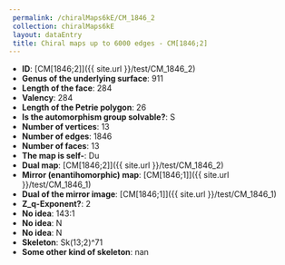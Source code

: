 ```yaml
--- 
 permalink: /chiralMaps6kE/CM_1846_2 
 collection: chiralMaps6kE
 layout: dataEntry
 title: Chiral maps up to 6000 edges - CM[1846;2]
---
```


- **ID**: [CM[1846;2]]({{ site.url }}/test/CM_1846_2)
- **Genus of the underlying surface**: 911
- **Length of the face**: 284
- **Valency**: 284
- **Length of the Petrie polygon**: 26
- **Is the automorphism group solvable?**: S
- **Number of vertices**: 13
- **Number of edges**: 1846
- **Number of faces**: 13
- **The map is self-**: Du
- **Dual map**: [CM[1846;2]]({{ site.url }}/test/CM_1846_2)
- **Mirror (enantihomorphic) map**: [CM[1846;1]]({{ site.url }}/test/CM_1846_1)
- **Dual of the mirror image**: [CM[1846;1]]({{ site.url }}/test/CM_1846_1)
- **Z_q-Exponent?**: 2
- **No idea**:  143:1
- **No idea**: N
- **No idea**: N
- **Skeleton**: Sk(13;2)^71
- **Some other kind of skeleton**: nan
